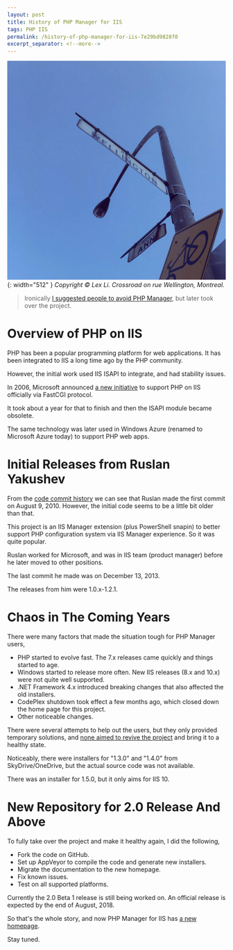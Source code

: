 ```yaml
---
layout: post
title: History of PHP Manager for IIS
tags: PHP IIS
permalink: /history-of-php-manager-for-iis-7e29bd9828f0
excerpt_separator: <!--more-->
---
```

![img-description](/images/wellington-ann.jpg){: width="512" }
_Copyright © Lex Li. Crossroad on rue Wellington, Montreal._

> Ironically [I suggested people to avoid PHP Manager](https://halfblood.pro/why-you-should-forget-php-manager-for-iis-953fae81b05b), but later took over the project.
<!--more-->

# Overview of PHP on IIS

PHP has been a popular programming platform for web applications. It has been integrated to IIS a long time ago by the PHP community.

However, the initial work used IIS ISAPI to integrate, and had stability issues.

In 2006, Microsoft announced [a new initiative](http://mvolo.com/fastcgi-for-iis-60-is-released-on-download-center/) to support PHP on IIS officially via FastCGI protocol.

It took about a year for that to finish and then the ISAPI module became obsolete.

The same technology was later used in Windows Azure (renamed to Microsoft Azure today) to support PHP web apps.

# Initial Releases from Ruslan Yakushev

From the [code commit history](http://ruslany.net/tag/php-manager/) we can see that Ruslan made the first commit on August 9, 2010. However, the initial code seems to be a little bit older than that.

This project is an IIS Manager extension (plus PowerShell snapin) to better support PHP configuration system via IIS Manager experience. So it was quite popular.

Ruslan worked for Microsoft, and was in IIS team (product manager) before he later moved to other positions.

The last commit he made was on December 13, 2013.

The releases from him were 1.0.x-1.2.1.

# Chaos in The Coming Years

There were many factors that made the situation tough for PHP Manager users,

* PHP started to evolve fast. The 7.x releases came quickly and things started to age.
* Windows started to release more often. New IIS releases (8.x and 10.x) were not quite well supported.
* .NET Framework 4.x introduced breaking changes that also affected the old installers.
* CodePlex shutdown took effect a few months ago, which closed down the home page for this project.
* Other noticeable changes.

There were several attempts to help out the users, but they only provided temporary solutions, and [none aimed to revive the project](https://github.com/phpmanager/phpmanager/issues/1) and bring it to a healthy state.

Noticeably, there were installers for "1.3.0" and "1.4.0" from SkyDrive/OneDrive, but the actual source code was not available.

There was an installer for 1.5.0, but it only aims for IIS 10.

# New Repository for 2.0 Release And Above

To fully take over the project and make it healthy again, I did the following,

* Fork the code on GitHub.
* Set up AppVeyor to compile the code and generate new installers.
* Migrate the documentation to the new homepage.
* Fix known issues.
* Test on all supported platforms.

Currently the 2.0 Beta 1 release is still being worked on. An official release is expected by the end of August, 2018.

So that's the whole story, and now PHP Manager for IIS has [a new homepage](http://www.phpmanager.xyz/).

Stay tuned.

